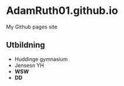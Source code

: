 # AdamRuth01.github.io
My Github pages site


## Utbildning

- Huddinge gymnasium 
- Jensesn YH
- __WSW__
- **DD**